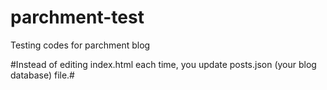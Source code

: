 # parchment-test
Testing codes for parchment blog

#Instead of editing index.html each time, you update posts.json (your blog database) file.#
